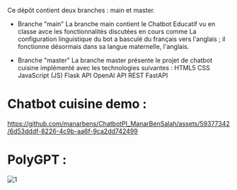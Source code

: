 Ce dépôt contient deux branches : main et master.

* Branche "main"
La branche main contient le Chatbot Educatif vu en classe avce les fonctionnalités discutées en cours comme La configuration linguistique du bot a basculé du français vers l'anglais ; il fonctionne désormais dans sa langue maternelle, l'anglais.

* Branche "master"
La branche master présente le projet de chatbot cuisine implémenté avec les technologies suivantes :
HTML5
CSS
JavaScript (JS)
Flask
API OpenAI
API REST
FastAPI
# Chatbot cuisine demo :

https://github.com/manarbens/ChatbotPI_ManarBenSalah/assets/59377342/6d53dddf-8226-4c9b-aa6f-9ca2dd742499
# PolyGPT :

![1](https://github.com/manarbens/ChatbotPI_ManarBenSalah/assets/59377342/4a90abd6-cf78-4535-a437-ae737f8d1b8a)







